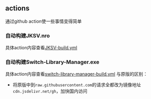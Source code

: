 ## actions

通过github action使一些事情变得简单

### 自动构建JKSV.nro
具体action内容查看[JKSV-build.yml](./.github/workflows/JKSV-build.yml)

### 自动构建Switch-Library-Manager.exe
具体action内容查看[switch-library-manager-build.yml](./.github/workflows/switch-library-manager-build.yml)
与原版的区别：
+ 将原版中到`raw.githubusercontent.com`的请求全都改为镜像地址`cdn.jsdelivr.net/gh`，加快国内访问